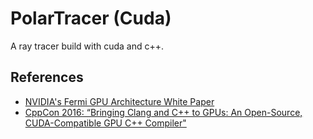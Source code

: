 # PolarTracer (Cuda)

A ray tracer build with cuda and c++.

## References

+ [NVIDIA's Fermi GPU Architecture White Paper](https://www.nvidia.fr/content/PDF/fermi_white_papers/NVIDIA_Fermi_Compute_Architecture_Whitepaper.pdf)
+ [CppCon 2016: “Bringing Clang and C++ to GPUs: An Open-Source, CUDA-Compatible GPU C++ Compiler"](https://www.youtube.com/watch?v=KHa-OSrZPGo)
